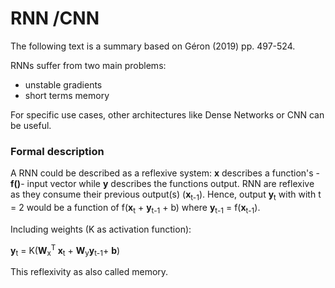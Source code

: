 # RNN /CNN

The following text is a summary based on Géron (2019) pp. 497-524.

RNNs suffer from two main problems:
+ unstable gradients
+ short terms memory

For specific use cases, other architectures like Dense Networks or CNN can be useful.

### Formal description
A RNN could be described as a reflexive system:
**x** describes a function's -**f()**- input vector while **y** describes the functions output. RNN are reflexive as they consume their previous output(s) (**x**<sub>t-1</sub>). Hence, output **y**<sub>t</sub> with with t = 2 would be a function of f(**x**<sub>t</sub> + **y**<sub>t-1</sub> + b) where **y**<sub>t-1</sub> = f(**x**<sub>t-1</sub>).

Including weights (K as activation function):

**y**<sub>t</sub> = K(**W**<sub>x</sub><sup>T </sup>**x**<sub>t</sub> +
  **W**<sub>y</sub>**y**<sub>t-1</sub>+ **b**)

This reflexivity as also called memory.
